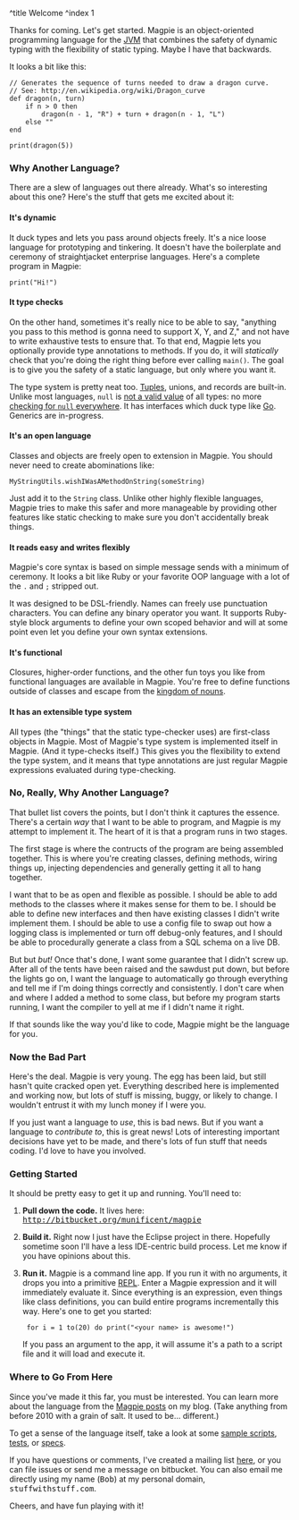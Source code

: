 ^title Welcome
^index 1

Thanks for coming. Let's get started. Magpie is an object-oriented programming language for the [JVM](http://en.wikipedia.org/wiki/Java_Virtual_Machine) that combines the safety of dynamic typing with the flexibility of static typing. Maybe I have that backwards.

It looks a bit like this:

    // Generates the sequence of turns needed to draw a dragon curve.
    // See: http://en.wikipedia.org/wiki/Dragon_curve
    def dragon(n, turn)
        if n > 0 then
            dragon(n - 1, "R") + turn + dragon(n - 1, "L")
        else ""
    end

    print(dragon(5))

### Why Another Language?

There are a slew of languages out there already. What's so interesting about this one? Here's the stuff that gets me excited about it:

#### It's dynamic

It duck types and lets you pass around objects freely. It's a nice loose
language for prototyping and tinkering. It doesn't have the boilerplate and
ceremony of straightjacket enterprise languages. Here's a complete program in
Magpie:

    print("Hi!")

#### It type checks

On the other hand, sometimes it's really nice to be able to say, "anything you
pass to this method is gonna need to support X, Y, and Z," and not have to write
exhaustive tests to ensure that. To that end, Magpie lets you optionally provide
type annotations to methods. If you do, it will *statically* check that you're
doing the right thing before ever calling `main()`. The goal is to give you the
safety of a static language, but only where you want it.

The type system is pretty neat too.
[Tuples](http://journal.stuffwithstuff.com/2009/05/05/one-and-only-one/),
unions, and records are built-in. Unlike most languages, `null` is [not a valid
value](http://journal.stuffwithstuff.com/2010/08/23/void-null-maybe-and-nothing/)
of all types: no more [checking for `null`
everywhere](http://lambda-the-ultimate.org/node/3186). It has interfaces which
duck type like
[Go](http://golang.org/doc/effective_go.html#interfaces_and_types). Generics are in-progress.

#### It's an open language

Classes and objects are freely open to extension in Magpie. You should never
need to create abominations like:

    MyStringUtils.wishIWasAMethodOnString(someString)

Just add it to the `String` class. Unlike other highly flexible languages,
Magpie tries to make this safer and more manageable by providing other features
like static checking to make sure you don't accidentally break things.

#### It reads easy and writes flexibly

Magpie's core syntax is based on simple message sends with a minimum of
ceremony. It looks a bit like Ruby or your favorite OOP language with a lot of the `.` and `;` stripped out.

It was designed to be DSL-friendly. Names can freely use punctuation characters. You can define any binary operator you want. It supports Ruby-style block arguments to define your own scoped behavior and will at some point even let you define your own syntax extensions.

#### It's functional

Closures, higher-order functions, and the other fun toys you like from
functional languages are available in Magpie. You're free to define functions outside of classes and escape from the [kingdom of nouns](http://steve-yegge.blogspot.com/2006/03/execution-in-kingdom-of-nouns.html).

#### It has an extensible type system

All types (the "things" that the static type-checker uses) are first-class
objects in Magpie. Most of Magpie's type system is implemented itself in Magpie.
(And it type-checks itself.) This gives you the flexibility to extend the type
system, and it means that type annotations are just regular Magpie expressions
evaluated during type-checking.

### No, Really, Why Another Language?

That bullet list covers the points, but I don't think it captures the essence.
There's a certain *way* that I want to be able to program, and Magpie is my
attempt to implement it. The heart of it is that a program runs in two stages.

The first stage is where the contructs of the program are being assembled together. This is where you're creating classes, defining methods, wiring things up, injecting dependencies and generally getting it all to hang together.

I want that to be as open and flexible as possible. I should be able to add methods to the classes where it makes sense for them to be. I should be able to define new interfaces and then have existing classes I didn't write implement them. I should be able to use a config file to swap out how a logging class is implemented or turn off debug-only features, and I should be able to procedurally generate a class from a SQL schema on a live DB.

But but *but!* Once that's done, I want some guarantee that I didn't screw up. After all of the tents have been raised and the sawdust put down, but before the lights go on, I want the language to automatically go through everything and tell me if I'm doing things correctly and consistently. I don't care when and where I added a method to some class, but before my program starts running, I want the compiler to yell at me if I didn't name it right.

If that sounds like the way you'd like to code, Magpie might be the language for you.

### Now the Bad Part

Here's the deal. Magpie is very young. The egg has been laid, but still hasn't
quite cracked open yet. Everything described here is implemented and working
now, but lots of stuff is missing, buggy, or likely to change. I wouldn't
entrust it with my lunch money if I were you.

If you just want a language to *use*, this is bad news. But if you want a
language to *contribute to*, this is great news! Lots of interesting important
decisions have yet to be made, and there's lots of fun stuff that needs coding.
I'd love to have you involved.

### Getting Started

It should be pretty easy to get it up and running. You'll need to:

1. **Pull down the code.** It lives here: <tt><a href="http://bitbucket.org/munificent/magpie">http://bitbucket.org/munificent/magpie</a></tt>

2. **Build it.** Right now I just have the Eclipse project in there. Hopefully 
   sometime soon I'll have a less IDE-centric build process. Let me know if you
   have opinions about this.
   
3. **Run it.** Magpie is a command line app. If you run it with no arguments,
   it drops you into a primitive [REPL](http://en.wikipedia.org/wiki/REPL).
   Enter a Magpie expression and it will immediately evaluate it. Since
   everything is an expression, even things like class definitions, you can
   build entire programs incrementally this way. Here's one to get you started:
   
        for i = 1 to(20) do print("<your name> is awesome!")
   
   If you pass an argument to the app, it will assume it's a path to a script 
   file and it will load and execute it.

### Where to Go From Here

Since you've made it this far, you must be interested. You can learn more about
the language from the [Magpie posts](http://journal.stuffwithstuff.com/category/magpie/) on my blog. (Take anything from before 2010 with a grain of salt. It used to be... different.)

To get a sense of the language itself, take a look at some [sample scripts](http://bitbucket.org/munificent/magpie/src/tip/script/), [tests](http://bitbucket.org/munificent/magpie/src/tip/test/), or [specs](http://bitbucket.org/munificent/magpie/src/tip/spec/).

If you have questions or comments, I've created a mailing list
[here](http://groups.google.com/group/magpie-lang), or you can file issues or
send me a message on bitbucket. You can also email me directly using my name
(<tt>Bob</tt>) at my personal domain, <tt>stuffwithstuff.com</tt>.

Cheers, and have fun playing with it!